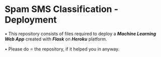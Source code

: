 # Spam SMS Classification - Deployment


• This repository consists of files required to deploy a ___Machine Learning Web App___ created with ___Flask___ on ___Heroku___ platform.



• Please do ⭐ the repository, if it helped you in anyway.


